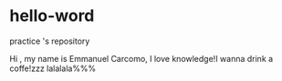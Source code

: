 # hello-word
practice 's repository

Hi , my name is Emmanuel Carcomo, I love knowledge!I wanna drink a coffe!zzz
lalalala%%%

